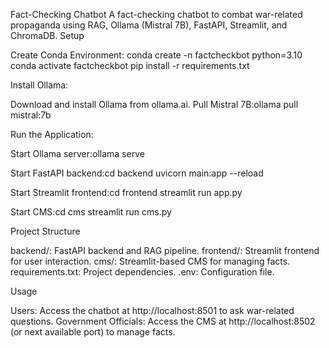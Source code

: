 Fact-Checking Chatbot
A fact-checking chatbot to combat war-related propaganda using RAG, Ollama (Mistral 7B), FastAPI, Streamlit, and ChromaDB.
Setup

Create Conda Environment:
conda create -n factcheckbot python=3.10
conda activate factcheckbot
pip install -r requirements.txt


Install Ollama:

Download and install Ollama from ollama.ai.
Pull Mistral 7B:ollama pull mistral:7b




Run the Application:

Start Ollama server:ollama serve


Start FastAPI backend:cd backend
uvicorn main:app --reload


Start Streamlit frontend:cd frontend
streamlit run app.py


Start CMS:cd cms
streamlit run cms.py





Project Structure

backend/: FastAPI backend and RAG pipeline.
frontend/: Streamlit frontend for user interaction.
cms/: Streamlit-based CMS for managing facts.
requirements.txt: Project dependencies.
.env: Configuration file.

Usage

Users: Access the chatbot at http://localhost:8501 to ask war-related questions.
Government Officials: Access the CMS at http://localhost:8502 (or next available port) to manage facts.

